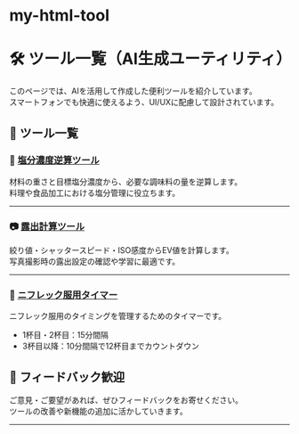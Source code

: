 # my-html-tool
# 🛠 ツール一覧（AI生成ユーティリティ）

このページでは、AIを活用して作成した便利ツールを紹介しています。  
スマートフォンでも快適に使えるよう、UI/UXに配慮して設計されています。

## 🔧 ツール一覧

### 🍳 [塩分濃度逆算ツール](https://y-nob.github.io/my-html-tool/enbunkeisan.html)
材料の重さと目標塩分濃度から、必要な調味料の量を逆算します。  
料理や食品加工における塩分管理に役立ちます。

---

### 📷 [露出計算ツール](https://y-nob.github.io/my-html-tool/evkeisan.html)
絞り値・シャッタースピード・ISO感度からEV値を計算します。  
写真撮影時の露出設定の確認や学習に最適です。

---

### 💊 [ニフレック服用タイマー](https://y-nob.github.io/my-html-tool/nifurextimer.html)
ニフレック服用のタイミングを管理するためのタイマーです。  
- 1杯目・2杯目：15分間隔  
- 3杯目以降：10分間隔で12杯目までカウントダウン

## 💬 フィードバック歓迎

ご意見・ご要望があれば、ぜひフィードバックをお寄せください。  
ツールの改善や新機能の追加に活かしていきます。

---

